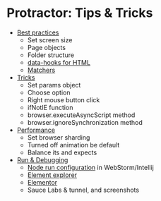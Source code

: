 # Protractor: Tips & Tricks

* [Best practices](/Practices.md)
  * Set screen size
  * Page objects
  * Folder structure
  * [data-hooks for HTML](https://github.com/wix/wix-protractor-helpers/blob/master/src/locators.js)
  * [Matchers](https://github.com/wix/wix-protractor-helpers/blob/master/src/matchers.js)
* [Tricks](/Tricks.md)
  * Set params object
  * Choose option
  * Right mouse button click
  * ifNotIE function
  * browser.executeAsyncScript method
  * browser.ignoreSynchronization method
* [Performance](/Performance.md)
  * Set browser sharding
  * Turned off animation be default
  * Balance its and expects
* [Run & Debugging](/Run.md)
  * [Node run configuration](https://github.com/angular/protractor/blob/master/docs/debugging.md#setting-up-webstorm-for-debugging) in WebStorm/Intellij
  * [Element explorer](https://github.com/angular/protractor/blob/master/docs/debugging.md#testing-out-protractor-interactively)
  * [Elementor](https://github.com/andresdominguez/elementor)
  * Sauce Labs & tunnel, and screenshots